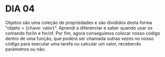 # DIA 04

Objetos são uma coleção de propriedades e são divididos desta forma "objeto = {chave: valor}". Aprendi a diferenciar e saber quando usar os comando for/in e for/of. Por fim, agora conseguimos colocar nosso código dentro de uma função, que poderá ser chamada outras vezes no nosso código para executar uma tarefa ou calcular um valor, recebendo parâmetros ou não.